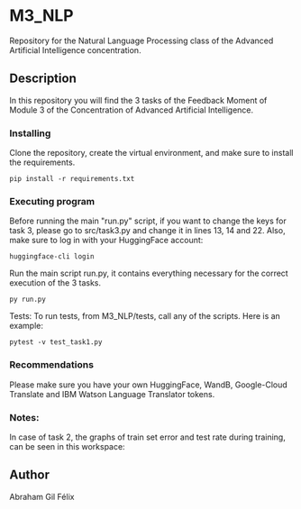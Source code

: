 # M3_NLP
Repository for the Natural Language Processing class of the Advanced Artificial Intelligence concentration.


## Description
In this repository you will find the 3 tasks of the Feedback Moment of Module 3 of the Concentration of Advanced Artificial Intelligence.


### Installing
Clone the repository, create the virtual environment, and make sure to install the requirements.
```
pip install -r requirements.txt
```

### Executing program
Before running the main "run.py" script, if you want to change the keys for task 3, please go to src/task3.py and change it in lines 13, 14 and 22.
Also, make sure to log in with your HuggingFace account:
```
huggingface-cli login
```
Run the main script run.py, it contains everything necessary for the correct execution of the 3 tasks.
```
py run.py
```

Tests:
To run tests, from M3_NLP/tests, call any of the scripts. Here is an example:
```
pytest -v test_task1.py
```

### Recommendations
Please make sure you have your own HuggingFace, WandB, Google-Cloud Translate and IBM Watson Language Translator tokens.

### Notes: 
In case of task 2, the graphs of train set error and test rate during training, can be seen in this workspace: 

## Author
Abraham Gil Félix
